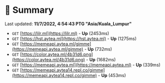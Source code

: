 # 📖 Summary
Last updated: **11/7/2022, 4:54:43 PTG "Asia/Kuala_Lumpur"**

- `GET` [https://lilr.ml](https://lilr.ml) - **Up** (2453ms)
- `GET` [https://hst.aytea.ml](https://hst.aytea.ml) - **Up** (1275ms)
- `GET` [https://memeapi.aytea.ml/gimme](https://memeapi.aytea.ml/gimme) - **Up** (732ms)
- `GET` [https://color.aytea.ml/4b31d6.png](https://color.aytea.ml/4b31d6.png) - **Up** (1682ms)
- `GET` [https://memeapi.aytea.ml](https://memeapi.aytea.ml) - **Up** (339ms)
- `GET` [https://memeapi.aytea14.repl.co/gimme](https://memeapi.aytea14.repl.co/gimme) - **Up** (453ms)
